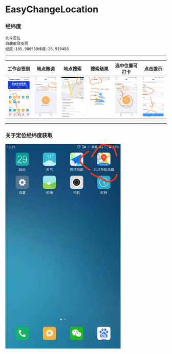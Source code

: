 # EasyChangeLocation

### 经纬度 

```
北斗定位
白鹿邮政支局
经度:105.980559纬度:28.919488
```



---
工作台签到|地点微调|地点搜索|搜索结果|选中位置可打卡|点击提示
------------ | ------------- | ------------| ------------| ------------ | -------------
![](pic/1.jpg)|![](pic/2.jpg)|![](pic/3.jpg)|![](pic/4.jpg)|![](pic/5.jpg)|![](pic/6.jpg)

---
### 关于定位经纬度获取
<img src="pic/bd.jpg" width = "360" height = "640"  />